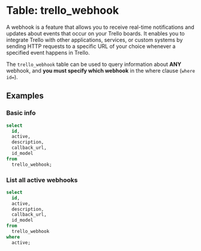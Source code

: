 # Table: trello_webhook

A webhook is a feature that allows you to receive real-time notifications and updates about events that occur on your Trello boards. It enables you to integrate Trello with other applications, services, or custom systems by sending HTTP requests to a specific URL of your choice whenever a specified event happens in Trello.

The `trello_webhook` table can be used to query information about **ANY** webhook, and **you must specify which webhook** in the where clause (`where id=`).

## Examples

### Basic info

```sql
select
  id,
  active,
  description,
  callback_url,
  id_model
from
  trello_webhook;
```

### List all active webhooks

```sql
select
  id,
  active,
  description,
  callback_url,
  id_model
from 
  trello_webhook
where
  active;
```